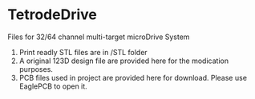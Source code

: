 # TetrodeDrive
Files for 32/64 channel multi-target microDrive System
1. Print readly STL files are in /STL folder
2. A original 123D design file are provided here for the modication purposes.
3. PCB files used in project are provided here for download. Please use EaglePCB to open it.
